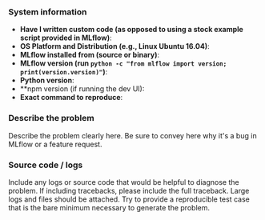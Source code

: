 ### System information
- **Have I written custom code (as opposed to using a stock example script provided in MLflow)**:
- **OS Platform and Distribution (e.g., Linux Ubuntu 16.04)**:
- **MLflow installed from (source or binary)**: 
- **MLflow version (run ``python -c "from mlflow import version; print(version.version)"``)**:
- **Python version**: 
- **npm version (if running the dev UI):
- **Exact command to reproduce**:

### Describe the problem
Describe the problem clearly here. Be sure to convey here why it's a bug in MLflow or a feature request.

### Source code / logs
Include any logs or source code that would be helpful to diagnose the problem. If including tracebacks,
please include the full traceback. Large logs and files should be attached.
Try to provide a reproducible test case that is the bare minimum necessary to generate the problem.
